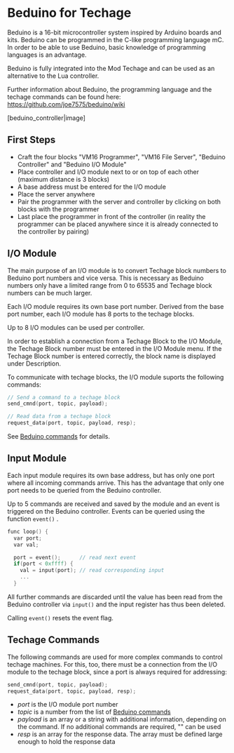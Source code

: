 # Beduino for Techage

Beduino is a 16-bit microcontroller system inspired by Arduino boards and kits.
Beduino can be programmed in the C-like programming language mC.
In order to be able to use Beduino, basic knowledge of
programming languages is an advantage.

Beduino is fully integrated into the Mod Techage and
can be used as an alternative to the Lua controller.

Further information about Beduino, the programming language and
the techage commands can be found here: https://github.com/joe7575/beduino/wiki

[beduino_controller|image]

## First Steps

- Craft the four blocks "VM16 Programmer", "VM16 File Server", "Beduino Controller" and "Beduino I/O Module"
- Place controller and I/O module next to or on top of each other (maximum distance is 3 blocks)
- A base address must be entered for the I/O module
- Place the server anywhere
- Pair the programmer with the server and controller by clicking on both blocks with the programmer
- Last place the programmer in front of the controller (in reality the programmer can be placed anywhere since it is already connected to the controller by pairing)

## I/O Module

The main purpose of an I/O module is to convert Techage block numbers to Beduino port numbers and vice versa. This is necessary as Beduino numbers only have a limited range from 0 to 65535 and Techage block numbers can be much larger.

Each I/O module requires its own base port number. Derived from the base port number, each I/O module has 8 ports to the techage blocks. 

Up to 8 I/O modules can be used per controller. 

In order to establish a connection from a Techage Block to the I/O Module, the Techage Block number must be entered in the I/O Module menu. If the Techage Block number is entered correctly, the block name is displayed under Description.

To communicate with techage blocks, the I/O module suports the following commands:

```c
// Send a command to a techage block
send_cmnd(port, topic, payload);

// Read data from a techage block
request_data(port, topic, payload, resp);
```

See [Beduino commands](https://github.com/joe7575/beduino/blob/main/BEPs/bep-005_ta_cmnd.md) for details.

## Input Module

Each input module requires its own base address, but has only one 
port where all incoming commands arrive. This has the advantage that only 
one port needs to be queried from the Beduino controller. 

Up to 5 commands are received and saved by the module and an event is triggered 
on the Beduino controller. Events can be queried using the function `event()` . 

```c
func loop() {
  var port;
  var val;

  port = event();      // read next event
  if(port < 0xffff) {
    val = input(port); // read corresponding input 
    ...
  }
```



All further commands are discarded until the value has been read from the 
Beduino controller via `input()` and the input register has thus been deleted.

Calling `event()` resets the event flag.

## Techage Commands

The following commands are used for more complex commands to control techage machines. 
For this, too, there must be a connection from the I/O module to the techage block, 
since a port is always required for addressing:

```c
send_cmnd(port, topic, payload);
request_data(port, topic, payload, resp);
```

- *port* is the I/O module port number
- *topic* is a number from the list of [Beduino commands](https://github.com/joe7575/beduino/blob/main/BEPs/bep-005_ta_cmnd.md)
- *payload* is an array or a string with additional information, depending on the command. If no additional commands are required, "" can be used
- *resp* is an array for the response data. The array must be defined large enough to hold the response data

